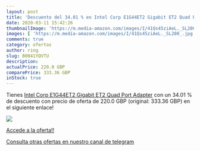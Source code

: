 ```yaml
---
layout: post
title: 'Descuento del 34.01 % en Intel Corp E1G44ET2 Gigabit ET2 Quad Por'
date: 2020-03-11 15:42:26
thumbnailImage: 'https://m.media-amazon.com/images/I/41Qs45ziAeL._SL200_.jpg'
images: [ 'https://m.media-amazon.com/images/I/41Qs45ziAeL._SL200_.jpg' ]
comments: true
category: ofertas
author: ring
slug: B0041YQVTU
description:
actualPrice: 220.0 GBP
comparePrice: 333.36 GBP
inStock: true
---
```


Tienes [Intel Corp E1G44ET2 Gigabit ET2 Quad Port Adapter](https://www.amazon.com/dp/B0041YQVTU/?tag=redken08-20) con un 34.01 % de descuento con precio de oferta de 220.0 GBP (original: 333.36 GBP) en el siguiente enlace!

[![](https://m.media-amazon.com/images/I/41Qs45ziAeL._SL200_.jpg)](https://www.amazon.com/dp/B0041YQVTU/?tag=redken08-20)

[Accede a la oferta!!](https://www.amazon.com/dp/B0041YQVTU/?tag=redken08-20)

[Consulta otras ofertas en nuestro canal de telegram](https://t.me/s/ofertas25)
